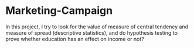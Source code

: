 # Marketing-Campaign
In this project, I try to look for the value of measure of central tendency and measure of spread (descriptive statistics), and do hypothesis testing to prove whether education has an effect on income or not?
